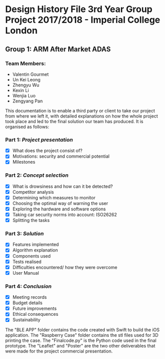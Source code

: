 # Design History File 3rd Year Group Project 2017/2018 - Imperial College London

## Group 1: ARM After Market ADAS 

### Team Members:
- Valentin Gourmet
- Un Kei Leong
- Zhengyu Wu
- Kexin Li
- Wenjia Luo
- Zengyang Pan


This documentation is to enable a third party or client to take our project from where we left it, with detailed explanations on how the whole project took place and led to the final solution our team has produced.
It is organised as follows:

### Part 1: *Project presentation*
- [x] What does the project consist of?
- [x] Motivations: security and commercial potential
- [x] Milestones

### Part 2: *Concept selection*
- [x] What is drowsiness and how can it be detected?
- [x] Competitor analysis
- [x] Determining which measures to monitor
- [x] Choosing the optimal way of warning the user
- [x] Exploring the hardware and software options
- [x] Taking car security norms into account: ISO26262
- [x] Splitting the tasks

### Part 3: *Solution*
- [x] Features implemented
- [x] Algorithm explanation
- [x] Components used
- [x] Tests realised
- [x] Difficulties encountered/ how they were overcome
- [x] User Manual

### Part 4: *Conclusion*
- [x] Meeting records
- [x] Budget details
- [x] Future improvements
- [x] Ethical consequences
- [x] Sustainability

The "BLE APP" folder contains the code created with Swift to build the iOS application.
The "Raspberry Case" folder contains the stl files used for 3D printing the case.
The "Finalcode.py" is the Python code used in the final prototype.
The "Leaflet" and "Poster" are the two other deliverables that were made for the project commercial presentation.
